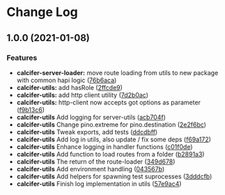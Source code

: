 # Change Log

## 1.0.0 (2021-01-08)

### Features

* **calcifer-server-loader:** move route loading from utils to new package with common hapi logic ([76b6aca](https://github.com/alferpal/calcifer/commit/76b6aca6fc655cdb3758a5dafe9f66ac0afbe949))
* **calcifer-utils:** add hasRole ([2ffcde9](https://github.com/alferpal/calcifer/commit/2ffcde9dbd61a2d898ffcb1fd7b7a5707f7703ba))
* **calcifer-utils:** add http client utility ([7d2b0ac](https://github.com/alferpal/calcifer/commit/7d2b0ace54b4dc398d8f93ee3c96f12ae2a883dc))
* **calcifer-utils:** http-client now accepts got options as parameter ([f9b13c6](https://github.com/alferpal/calcifer/commit/f9b13c6c8b487d838e8ada32cb76f2fe2415bacc))
* **calcifer-utils** Add logging for server-utils ([acb704f](https://github.com/alferpal/calcifer/commit/acb704f2c18c96807f4f7559005251b88888d372))
* **calcifer-utils** Change pino.extreme for pino.destination ([2e2f6bc](https://github.com/alferpal/calcifer/commit/2e2f6bc521f84ea9b8a8c7ef51bc2b5b0b205402))
* **calcifer-utils** Tweak exports, add tests ([ddcdbff](https://github.com/alferpal/calcifer/commit/ddcdbff8bb89c36ec9c828124ea71d46a18067e2))
* **calcifer-utils** Add log in utils, also update / fix some deps ([f69a172](https://github.com/alferpal/calcifer/commit/f69a172e0e9a0ca5bf023b14231f9f7e97cef430))
* **calcifer-utils** Enhance logging in handler functions ([c01f0de](https://github.com/alferpal/calcifer/commit/c01f0de8fb82fc6f8b2d616a16c93f1d2030da2d))
* **calcifer-utils** Add function to load routes from a folder ([b2891a3](https://github.com/alferpal/calcifer/commit/b2891a3d7f262f6a0679ea908857da3897e19118))
* **calcifer-utils** The return of the route-loader ([349d678](https://github.com/alferpal/calcifer/commit/349d6783f00c9592992d24d2f5b6092b4810c6c2))
* **calcifer-utils** Add environment handling ([043567b](https://github.com/alferpal/calcifer/commit/043567bd092ee2cd4f9bd6a27b89c78deabd65c5))
* **calcifer-utils** Add helpers for spawning test suprocesses ([3dddcfb](https://github.com/alferpal/calcifer/commit/3dddcfbef7c6afd64f224a8fa643512e23d27669))
* **calcifer-utils** Finish log implementation in utils ([57e9ac4](https://github.com/alferpal/calcifer/commit/57e9ac47a11f878cdb42f0aecc9f8ffdb7703a60))
